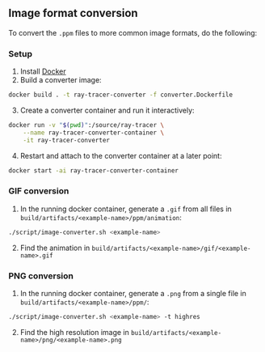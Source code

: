 ## Image format conversion
To convert the `.ppm` files to more common image formats, do the following:

### Setup
1. Install [Docker](https://www.docker.com/)
2. Build a converter image:
```zsh
docker build . -t ray-tracer-converter -f converter.Dockerfile
```
3. Create a converter container and run it interactively:
```zsh
docker run -v "$(pwd)":/source/ray-tracer \
    --name ray-tracer-converter-container \
    -it ray-tracer-converter
```
4. Restart and attach to the converter container at a later point:
```zsh
docker start -ai ray-tracer-converter-container
```

### GIF conversion
1. In the running docker container, generate a `.gif` from all files in `build/artifacts/<example-name>/ppm/animation`:
```zsh
./script/image-converter.sh <example-name>
```
2. Find the animation in `build/artifacts/<example-name>/gif/<example-name>.gif`

### PNG conversion
1. In the running docker container, generate a `.png` from a single file in `build/artifacts/<example-name>/ppm/`:
```zsh
./script/image-converter.sh <example-name> -t highres
```
2. Find the high resolution image in `build/artifacts/<example-name>/png/<example-name>.png`
